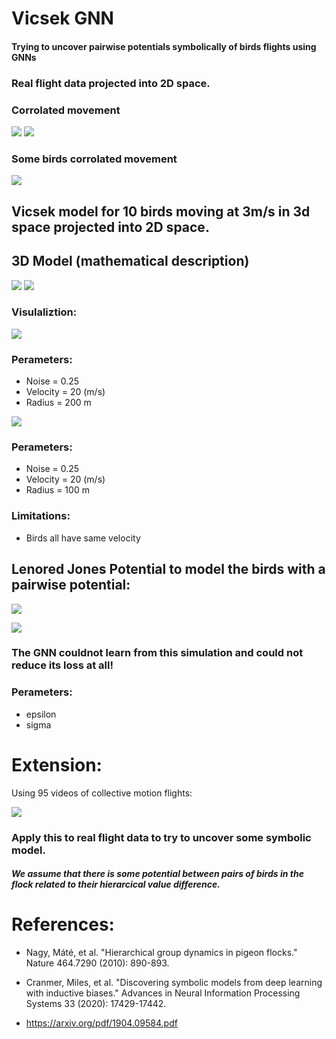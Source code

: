 # Vicsek GNN

#### Trying to uncover pairwise potentials symbolically of birds flights using GNNs


### Real flight data projected into 2D space.

### Corrolated movement
![](./animations/flight_5.gif)
![](./animations/flight_57.gif)

### Some birds corrolated movement
![](./animations/flight_20.gif)


## Vicsek model for 10 birds moving at 3m/s in 3d space projected into 2D space.
## 3D Model (mathematical description)
![](./images/v2.png)
![](./images/v1.png)


### Visulaliztion:  

![](./animations/vicsek_noise0_25_radius_200.gif)
### Perameters: 
- Noise = 0.25
- Velocity = 20 (m/s)
-  Radius = 200 m 

![](./animations/vicsek_noise0_25_radius_100.gif)
### Perameters: 
- Noise = 0.25
- Velocity = 20 (m/s)
-  Radius = 100 m 

### Limitations: 

- Birds all have same velocity


## Lenored Jones Potential to model the birds with a pairwise potential:  
![](./images/ljp.png)

![](./animations/lj.gif)

### The GNN couldnot learn from this simulation and could not reduce its loss at all! 
### Perameters: 
- epsilon 
- sigma 

# Extension:
Using 95 videos of collective motion flights: 

![](./animations/predictiosns_notworking.gif)


### Apply this to real flight data to try to uncover some symbolic model.

##### We assume that there is some potential between pairs of birds in the flock related to their hierarcical value difference.

# References:

- Nagy, Máté, et al. "Hierarchical group dynamics in pigeon flocks." Nature 464.7290 (2010): 890-893.

- Cranmer, Miles, et al. "Discovering symbolic models from deep learning with inductive biases." Advances in Neural Information Processing Systems 33 (2020): 17429-17442.

- https://arxiv.org/pdf/1904.09584.pdf